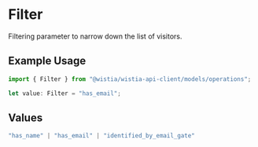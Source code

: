 # Filter

Filtering parameter to narrow down the list of visitors.

## Example Usage

```typescript
import { Filter } from "@wistia/wistia-api-client/models/operations";

let value: Filter = "has_email";
```

## Values

```typescript
"has_name" | "has_email" | "identified_by_email_gate"
```